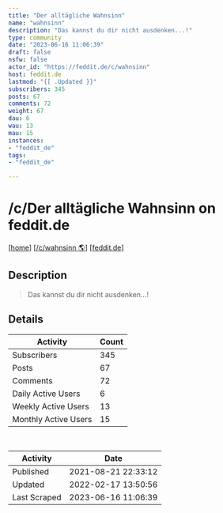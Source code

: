 ```yaml
---
title: "Der alltägliche Wahnsinn" 
name: "wahnsinn"
description: "Das kannst du dir nicht ausdenken...!"
type: community
date: "2023-06-16 11:06:39"
draft: false
nsfw: false
actor_id: "https://feddit.de/c/wahnsinn"
host: feddit.de
lastmod: "{[ .Updated }}"
subscribers: 345
posts: 67
comments: 72
weight: 67
dau: 6
wau: 13
mau: 15
instances:
- "feddit_de"
tags: 
- "feddit_de"

---
```


# /c/Der alltägliche Wahnsinn on feddit.de

[[home](/)]
[[/c/wahnsinn 🌎](https://feddit.de/c/wahnsinn)]
[[feddit.de](/instances/feddit_de)]


## Description 

<blockquote class="description">
Das kannst du dir nicht ausdenken...!
</blockquote>


## Details

| Activity | Count  |
|----------------------|---|
| Subscribers          | 345 |
| Posts                | 67  |
| Comments             | 72  |
| Daily Active Users   | 6  |
| Weekly Active Users  | 13  |
| Monthly Active Users | 15  |

<br>

| Activity | Date |
|----------------------|---|
| Published            | 2021-08-21 22:33:12 |
| Updated              | 2022-02-17 13:50:56 |
| Last Scraped         | 2023-06-16 11:06:39 |
